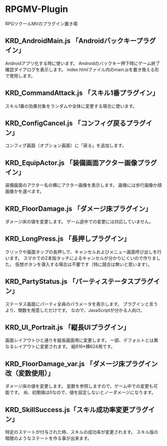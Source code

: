 # RPGMV-Plugin

RPGツクールMVのプラグイン置き場

## KRD_AndroidMain.js 「Androidバックキープラグイン」

Androidアプリ化する時に使います。
Androidのバックキー押下時にゲーム終了確認ダイアログを表示します。
index.htmlファイル内のmain.jsを置き換える形で使用します。

## KRD_CommandAttack.js 「スキル1番プラグイン」

スキル1番の効果対象をランダムや全体に変更する場合に使います。

## KRD_ConfigCancel.js 「コンフィグ戻るプラグイン」

コンフィグ画面（オプション画面）に「戻る」を追加します。

## KRD_EquipActor.js 「装備画面アクター画像プラグイン」

装備画面のアクター名の横にアクター画像を表示します。
画像には歩行画像か顔画像かを選べます。

## KRD_FloorDamage.js 「ダメージ床プラグイン」

ダメージ床の値を変更します。
ゲーム途中での変更には対応していません。

## KRD_LongPress.js 「長押しプラグイン」

クリックや画面タップの長押しで、キャンセルおよびメニュー画面呼び出しを行います。
スマホでの2本指タッチによるキャンセルが分かりにくいので作りました。
仮想ボタンを導入する場合は不要です（特に競合は無いと思います）。

## KRD_PartyStatus.js 「パーティステータスプラグイン」

ステータス画面にパーティ全員のパラメータを表示します。
プラグインと言うより、関数を用意しただけです。
なので、JavaScriptが分かる人向け。

## KRD_UI_Portrait.js 「縦長UIプラグイン」

画面レイアウトひと通りを縦長画面用に変更します。
一部、デフォルトとは異なるレイアウトに変更されます。
縦816×横624用です。

## KRD_FloorDamage_var.js 「ダメージ床プラグイン改（変数使用）」

ダメージ床の値を変更します。
変数を参照しますので、ゲーム中での変更も可能です。
尚、初期値は0なので、値を設定しないとノーダメージになります。

## KRD_SkillSuccess.js「スキル成功率変更プラグイン」

特定のステートが付与された時、スキルの成功率が変更されます。
スキル版の暗闇のようなステートを作る事が出来ます。
